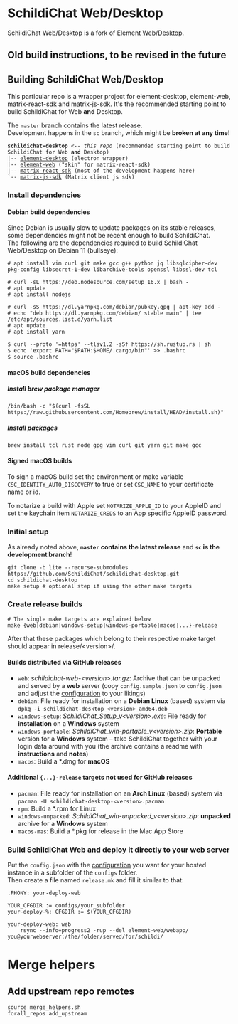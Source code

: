 # SchildiChat Web/Desktop

SchildiChat Web/Desktop is a fork of Element [Web](https://github.com/element-hq/element-web)/[Desktop](https://github.com/element-hq/element-desktop).



## Old build instructions, to be revised in the future


## Building SchildiChat Web/Desktop

This particular repo is a wrapper project for element-desktop, element-web, matrix-react-sdk and matrix-js-sdk. It's the recommended starting point to build SchildiChat for Web **and** Desktop.

The `master` branch contains the latest release.  
Development happens in the `sc` branch, which might be **broken at any time**!

<pre><code><b>schildichat-desktop</b> <i>&lt;-- this repo</i> (recommended starting point to build SchildiChat for Web <b>and</b> Desktop)
|-- <a href="https://github.com/SchildiChat/element-desktop">element-desktop</a> (electron wrapper)
|-- <a href="https://github.com/SchildiChat/element-web">element-web</a> ("skin" for matrix-react-sdk)
|-- <a href="https://github.com/SchildiChat/matrix-react-sdk">matrix-react-sdk</a> (most of the development happens here)
`-- <a href="https://github.com/SchildiChat/matrix-js-sdk">matrix-js-sdk</a> (Matrix client js sdk)
</code></pre>

### Install dependencies

#### Debian build dependencies

Since Debian is usually slow to update packages on its stable releases,
some dependencies might not be recent enough to build SchildiChat.  
The following are the dependencies required to build SchildiChat Web/Desktop on Debian 11 (bullseye):

```
# apt install vim curl git make gcc g++ python jq libsqlcipher-dev pkg-config libsecret-1-dev libarchive-tools openssl libssl-dev tcl

# curl -sL https://deb.nodesource.com/setup_16.x | bash -
# apt update
# apt install nodejs

# curl -sS https://dl.yarnpkg.com/debian/pubkey.gpg | apt-key add -
# echo "deb https://dl.yarnpkg.com/debian/ stable main" | tee /etc/apt/sources.list.d/yarn.list
# apt update
# apt install yarn

$ curl --proto '=https' --tlsv1.2 -sSf https://sh.rustup.rs | sh
$ echo 'export PATH="$PATH:$HOME/.cargo/bin"' >> .bashrc
$ source .bashrc
```

#### macOS build dependencies

##### Install brew package manager
```
/bin/bash -c "$(curl -fsSL https://raw.githubusercontent.com/Homebrew/install/HEAD/install.sh)"
```

##### Install packages

```
brew install tcl rust node gpg vim curl git yarn git make gcc
```

#### Signed macOS builds

To sign a macOS build set the environment or make variable `CSC_IDENTITY_AUTO_DISCOVERY` to true
or set `CSC_NAME` to your certificate name or id.

To notarize a build with Apple set `NOTARIZE_APPLE_ID` to your AppleID and set the keychain item
`NOTARIZE_CREDS` to an App specific AppleID password.  


### Initial setup

As already noted above, **`master` contains the latest release** and **`sc` is the development branch**!

```
git clone -b lite --recurse-submodules https://github.com/SchildiChat/schildichat-desktop.git
cd schildichat-desktop
make setup # optional step if using the other make targets
```

### Create release builds

```
# The single make targets are explained below
make {web|debian|windows-setup|windows-portable|macos|...}-release
```

After that these packages which belong to their respective make target should appear in release/\<version\>/.

#### Builds distributed via GitHub releases
- `web`: _schildichat-web-\<version\>.tar.gz_: Archive that can be unpacked and served by a **web** server (copy `config.sample.json` to `config.json` and adjust the [configuration](https://github.com/SchildiChat/element-web/blob/sc/docs/config.md) to your likings)
- `debian`: File ready for installation on a **Debian Linux** (based) system via `dpkg -i schildichat-desktop_<version>_amd64.deb`
- `windows-setup`: _SchildiChat_Setup_v\<version\>.exe_: File ready for **installation** on a **Windows** system
- `windows-portable`: _SchildiChat_win-portable_v\<version\>.zip_: **Portable** version for a **Windows** system – take SchildiChat together with your login data around with you (the archive contains a readme with **instructions** and **notes**)
- `macos`: Build a *.dmg for **macOS**

#### Additional `{...}-release` targets not used for GitHub releases
- `pacman`: File ready for installation on an **Arch Linux** (based) system via `pacman -U schildichat-desktop-<version>.pacman`
- `rpm`: Build a *.rpm for Linux
- `windows-unpacked`: _SchildiChat_win-unpacked_v\<version\>.zip_: **unpacked** archive for a **Windows** system
- `macos-mas`: Build a *.pkg for release in the Mac App Store

### Build SchildiChat Web and deploy it directly to your web server

Put the `config.json` with the [configuration](https://github.com/SchildiChat/element-web/blob/sc/docs/config.md) you want for your hosted instance in a subfolder of the `configs` folder.  
Then create a file named `release.mk` and fill it similar to that:
```
.PHONY: your-deploy-web

YOUR_CFGDIR := configs/your_subfolder
your-deploy-%: CFGDIR := $(YOUR_CFGDIR)

your-deploy-web: web
	rsync --info=progress2 -rup --del element-web/webapp/ you@yourwebserver:/the/folder/served/for/schildi/
```


# Merge helpers

## Add upstream repo remotes

```
source merge_helpers.sh
forall_repos add_upstream
```
